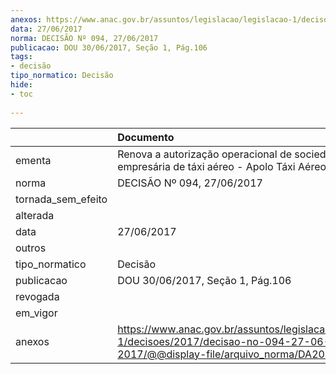 ```yaml
---
anexos: https://www.anac.gov.br/assuntos/legislacao/legislacao-1/decisoes/2017/decisao-no-094-27-06-2017/@@display-file/arquivo_norma/DA2017-094.pdf
data: 27/06/2017
norma: DECISÃO Nº 094, 27/06/2017
publicacao: DOU 30/06/2017, Seção 1, Pág.106
tags:
- decisão
tipo_normatico: Decisão
hide: 
- toc 
 
---
```


|                    | Documento                                                                                                                                    |
|:-------------------|:---------------------------------------------------------------------------------------------------------------------------------------------|
| ementa             | Renova a autorização operacional de sociedade empresária de táxi aéreo - Apolo Táxi Aéreo Ltda. - EPP.                                       |
| norma              | DECISÃO Nº 094, 27/06/2017                                                                                                                   |
| tornada_sem_efeito |                                                                                                                                              |
| alterada           |                                                                                                                                              |
| data               | 27/06/2017                                                                                                                                   |
| outros             |                                                                                                                                              |
| tipo_normatico     | Decisão                                                                                                                                      |
| publicacao         | DOU 30/06/2017, Seção 1, Pág.106                                                                                                             |
| revogada           |                                                                                                                                              |
| em_vigor           |                                                                                                                                              |
| anexos             | https://www.anac.gov.br/assuntos/legislacao/legislacao-1/decisoes/2017/decisao-no-094-27-06-2017/@@display-file/arquivo_norma/DA2017-094.pdf |